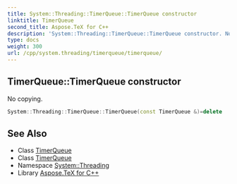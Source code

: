 ```yaml
---
title: System::Threading::TimerQueue::TimerQueue constructor
linktitle: TimerQueue
second_title: Aspose.TeX for C++
description: 'System::Threading::TimerQueue::TimerQueue constructor. No copying in C++.'
type: docs
weight: 300
url: /cpp/system.threading/timerqueue/timerqueue/
---
```

## TimerQueue::TimerQueue constructor


No copying.

```cpp
System::Threading::TimerQueue::TimerQueue(const TimerQueue &)=delete
```

## See Also

* Class [TimerQueue](../)
* Class [TimerQueue](../)
* Namespace [System::Threading](../../)
* Library [Aspose.TeX for C++](../../../)
